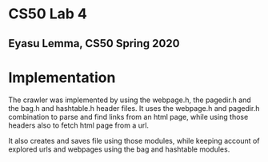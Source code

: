 # CS50 Lab 4
## Eyasu Lemma, CS50 Spring 2020

# Implementation
The crawler was implemented by using the webpage.h, the pagedir.h and the bag.h and hashtable.h header files.
It uses the webpage.h and pagedir.h combination to parse and find links from an html page, while using those headers also to fetch html page from a url.

It also creates and saves file using those modules, while keeping account of explored urls and webpages using the
bag and hashtable modules. 

